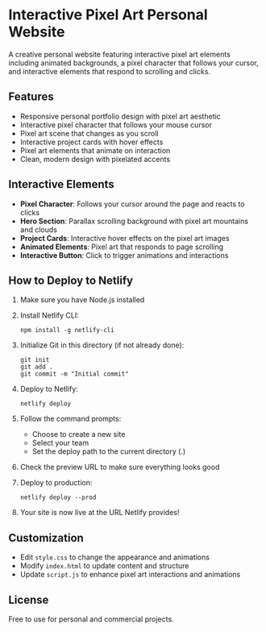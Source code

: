 # Interactive Pixel Art Personal Website

A creative personal website featuring interactive pixel art elements including animated backgrounds, a pixel character that follows your cursor, and interactive elements that respond to scrolling and clicks.

## Features

- Responsive personal portfolio design with pixel art aesthetic
- Interactive pixel character that follows your mouse cursor
- Pixel art scene that changes as you scroll
- Interactive project cards with hover effects
- Pixel art elements that animate on interaction
- Clean, modern design with pixelated accents

## Interactive Elements

- **Pixel Character**: Follows your cursor around the page and reacts to clicks
- **Hero Section**: Parallax scrolling background with pixel art mountains and clouds
- **Project Cards**: Interactive hover effects on the pixel art images
- **Animated Elements**: Pixel art that responds to page scrolling
- **Interactive Button**: Click to trigger animations and interactions

## How to Deploy to Netlify

1. Make sure you have Node.js installed

2. Install Netlify CLI:
   ```
   npm install -g netlify-cli
   ```

3. Initialize Git in this directory (if not already done):
   ```
   git init
   git add .
   git commit -m "Initial commit"
   ```

4. Deploy to Netlify:
   ```
   netlify deploy
   ```

5. Follow the command prompts:
   - Choose to create a new site
   - Select your team
   - Set the deploy path to the current directory (.)

6. Check the preview URL to make sure everything looks good

7. Deploy to production:
   ```
   netlify deploy --prod
   ```

8. Your site is now live at the URL Netlify provides!

## Customization

- Edit `style.css` to change the appearance and animations
- Modify `index.html` to update content and structure
- Update `script.js` to enhance pixel art interactions and animations

## License

Free to use for personal and commercial projects. 